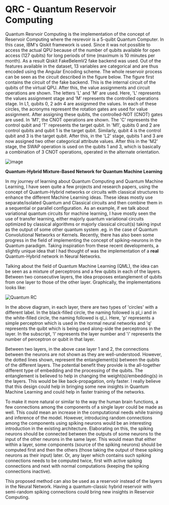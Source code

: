 <h1>QRC - Quantum Reservoir Computing</h1>
Quantum Resrvoir Computing is the implementation of the concept of Reservoir Computing where the resrevoir is a 5-quibt Quantum Computer. In this case, IBM's Qiskit framework is used. Since it was not possible to access the actual QPU because of the number of qubits available for open access (127 qubits) for long periods of time (maximum is 10 minutes per month). As a result Qiskit FakeBelemV2 fake backend was used. Out of the features available in the dataset, 13 variables are categorical and are thus encoded using the Angular Encoding scheme. The whole reservoir process can be seen as the circuit described in the figure below. The figure first contains the circuit of the fake backend. This is the internal circuit of the qubits of the virtual QPU. After this, the value assignments and circuit operations are shown. The letters 'L' and 'M' are used. Here, 'L' represents the values assignment stage and 'M' represents the controlled operations stage. In L1, qubits 0, 2 adn 4 are assignmed the values. In each of these circles, the acronyms represent the rotation gates are used for value assignment. After assigning these qubits, the controlled-NOT (CNOT) gates are used. In 'M1', the CNOT operations are shown. The 'C' represents the control qubit and 'T' represents the target qubit. In 'M1', qubits 0 and 2 are control qubits and qubit 1 is the target qubit. Similarly, qubit 4 is the control qubit and 3 is the target qubit. After this, in the 'L2' stage, qubits 1 and 3 are now assigned two other categorical attribute values. After this in the 'M2' stage, the SWAP operation is used on the qubits 1 and 3, which is basically a combination of 3 CNOT operations, operated in the alternate orientation.

![image](https://github.com/user-attachments/assets/965a042c-9a8b-4a00-9c75-ac64c8574358)

**Quantum-Hybrid Mixture-Based Network for Quantum Machine Learning**

In my journey of learning about Quantum Computing and Quantum Machine Learning, I have seen quite a few projects and research papers, using the concept of Quantum-Hybrid networks or circuits with classical structures to enhance the different Machine Learning ideas. These ideas mostly use separate/isolated Quantum and Classical circuits and then combine them in a sequential or parallel configuration. As an example, if we talk about variational quantum circuits for machine learning, I have mostly seen the use of transfer learning, either majorly quantum variational circuits optimized by classical algorithms or majorly classical circuit(s) taking input as the output of some other quantum system .eg. in the case of Quantum Convolutional Networks or Kernels. Recently, there has also been some progress in the field of implementing the concept of spiking-neurons in the Quantum paradigm. Taking inspiration from these recent developments, a slightly unique idea that I had thought of was the implementation of a **real** Quantum-Hybrid network in Neural Networks.

Talking about the field of Quantum Machine Learning (QML), the idea can be seen as a mixture of perceptrons and a few qubits in each of the layers. Between two consecutive layers, the idea proposes entanglement of qubits from one layer to those of the other layer. Graphically, the implementations looks like:

![Quantum RC](https://github.com/SoardRaspi/Quantum-RC-Reservoir-Computing-/blob/main/Bloq%20Crazy.png)

In the above diagram, in each layer, there are two types of 'circles' with a different label. In the black-filled circle, the naming followed is pl_i and in the white-filled circle, the naming followed is ql_i. Here, 'p' represents a simple perceptron which is used in the normal neural networks and 'q' represents the quibt which is being used along-side the perceptrons in the layer. In the subscript, 'l' represents the layer number and 'i' represents the number of perceptron or qubit in that layer.

Between two layers, in the above case layer 1 and 2, the connections between the neurons are not shown as they are well-understood. However, the dotted lines shown, represent the entanglement(s) between the qubits of the different layers. The potential benefit they provide is the all-together different type of embedding and the processing of the qubits. The entanglement is believed to help in changing the weight(s)/embedding(s) in the layers. This would be like back-propagation, only faster. I really believe that this design could help in bringing some new insights in Quantum Machine Learning and could help in faster training of the networks.

To make it more natural or similar to the way the human brain functions, a few connections among the components of a single layer could be made as well. This could mean an increase in the computational needs while training and inference of the model. However, introducing random connections among the components using spiking neurons would be an interesting introduction in the existing architecture. Elaborating on this, the spiking neurons should be connected between the outputs of some neurons to the input of the other neurons in the same layer. This would mean that either within a layer, some components (source of the spiking neurons) should be computed first and then the others (those taking the output of these spiking neurons as their input) later. Or, any layer which contains such spiking connections needs to be computed twice, first with active spiking connections and next with normal computations (keeping the spiking connections inactive).

This proposed method can also be used as a reservoir instead of the layers in the Neural Network. Having a quantum-classic hybrid reservoir with semi-random spiking connections could bring new insights in Reservoir Computing.

